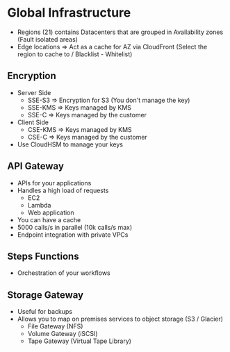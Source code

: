 # Global Infrastructure

* Regions (21) contains Datacenters that are grouped in Availability zones (Fault isolated areas)
* Edge locations => Act as a cache for AZ via CloudFront (Select the region to cache to / Blacklist - Whitelist)

## Encryption

* Server Side
  * SSE-S3 => Encryption for S3 (You don't manage the key)
  * SSE-KMS => Keys managed by KMS
  * SSE-C => Keys managed by the customer
* Client Side
  * CSE-KMS => Keys managed by KMS
  * CSE-C => Keys managed by the customer
* Use CloudHSM to manage your keys

## API Gateway

* APIs for your applications
* Handles a high load of requests
  * EC2
  * Lambda
  * Web application
* You can have a cache
* 5000 calls/s in parallel (10k calls/s max)
* Endpoint integration with private VPCs

## Steps Functions

* Orchestration of your workflows

## Storage Gateway

* Useful for backups
* Allows you to map on premises services to object storage (S3 / Glacier)
  * File Gateway (NFS)
  * Volume Gateway (iSCSI)
  * Tape Gateway (Virtual Tape Library)